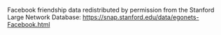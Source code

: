Facebook friendship data redistributed by permission from the Stanford Large Network Database: https://snap.stanford.edu/data/egonets-Facebook.html
